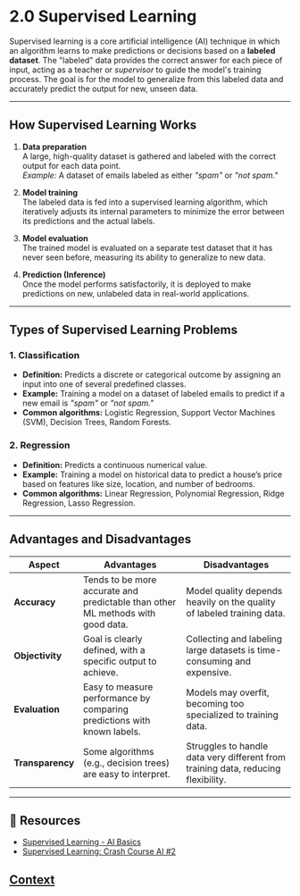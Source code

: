 # 2.0 Supervised Learning

Supervised learning is a core artificial intelligence (AI) technique in which an algorithm learns to make predictions or decisions based on a **labeled dataset**. The "labeled" data provides the correct answer for each piece of input, acting as a teacher or *supervisor* to guide the model's training process. The goal is for the model to generalize from this labeled data and accurately predict the output for new, unseen data.

---

## How Supervised Learning Works

1. **Data preparation**  
   A large, high-quality dataset is gathered and labeled with the correct output for each data point.  
   *Example:* A dataset of emails labeled as either *"spam"* or *"not spam."*

2. **Model training**  
   The labeled data is fed into a supervised learning algorithm, which iteratively adjusts its internal parameters to minimize the error between its predictions and the actual labels.

3. **Model evaluation**  
   The trained model is evaluated on a separate test dataset that it has never seen before, measuring its ability to generalize to new data.

4. **Prediction (Inference)**  
   Once the model performs satisfactorily, it is deployed to make predictions on new, unlabeled data in real-world applications.

---

## Types of Supervised Learning Problems

### 1. Classification
- **Definition:** Predicts a discrete or categorical outcome by assigning an input into one of several predefined classes.  
- **Example:** Training a model on a dataset of labeled emails to predict if a new email is *"spam"* or *"not spam."*  
- **Common algorithms:** Logistic Regression, Support Vector Machines (SVM), Decision Trees, Random Forests.

### 2. Regression
- **Definition:** Predicts a continuous numerical value.  
- **Example:** Training a model on historical data to predict a house’s price based on features like size, location, and number of bedrooms.  
- **Common algorithms:** Linear Regression, Polynomial Regression, Ridge Regression, Lasso Regression.

---

## Advantages and Disadvantages

| Aspect        | Advantages                                                                 | Disadvantages                                                                 |
|---------------|----------------------------------------------------------------------------|-------------------------------------------------------------------------------|
| **Accuracy**  | Tends to be more accurate and predictable than other ML methods with good data. | Model quality depends heavily on the quality of labeled training data.        |
| **Objectivity** | Goal is clearly defined, with a specific output to achieve.               | Collecting and labeling large datasets is time-consuming and expensive.       |
| **Evaluation** | Easy to measure performance by comparing predictions with known labels.   | Models may overfit, becoming too specialized to training data.                |
| **Transparency** | Some algorithms (e.g., decision trees) are easy to interpret.            | Struggles to handle data very different from training data, reducing flexibility. |

---

## 📌 Resources

- [Supervised Learning - AI Basics](https://www.youtube.com/watch?v=g9oESGzcA84)  
- [Supervised Learning: Crash Course AI #2](https://www.youtube.com/watch?v=4qVRBYAdLAo)

  
## [Context](./../context.md)
